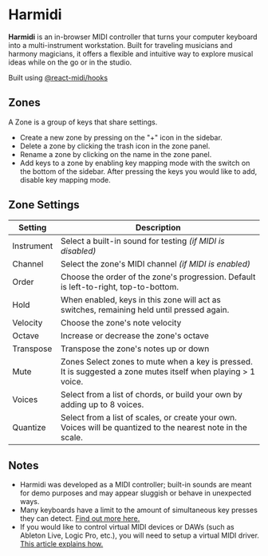 # Harmidi

**Harmidi** is an in-browser MIDI controller that turns your computer
keyboard into a multi-instrument workstation. Built for traveling
musicians and harmony magicians, it offers a flexible and intuitive
way to explore musical ideas while on the go or in the studio.

Built using [@react-midi/hooks](https://github.com/nicorobo/react-midi-hooks)

## Zones

A Zone is a group of keys that share settings.

- Create a new zone by pressing on the "+" icon in the sidebar.
- Delete a zone by clicking the trash icon in the zone panel.
- Rename a zone by clicking on the name in the zone panel.
- Add keys to a zone by enabling key mapping mode with the switch on the bottom of the sidebar. After pressing the keys you would like to add, disable key mapping mode.

## Zone Settings

| Setting    | Description                                                                                                   |
| ---------- | ------------------------------------------------------------------------------------------------------------- |
| Instrument | Select a built-in sound for testing _(if MIDI is disabled)_                                                   |
| Channel    | Select the zone's MIDI channel _(if MIDI is enabled)_                                                         |
| Order      | Choose the order of the zone's progression. Default is left-to-right, top-to-bottom.                          |
| Hold       | When enabled, keys in this zone will act as switches, remaining held until pressed again.                     |
| Velocity   | Choose the zone's note velocity                                                                               |
| Octave     | Increase or decrease the zone's octave                                                                        |
| Transpose  | Transpose the zone's notes up or down                                                                         |
| Mute       | Zones Select zones to mute when a key is pressed. It is suggested a zone mutes itself when playing > 1 voice. |
| Voices     | Select from a list of chords, or build your own by adding up to 8 voices.                                     |
| Quantize   | Select from a list of scales, or create your own. Voices will be quantized to the nearest note in the scale.  |

## Notes

- Harmidi was developed as a MIDI controller; built-in sounds are meant for demo purposes and may appear sluggish or behave in unexpected ways.
- Many keyboards have a limit to the amount of simultaneous key presses they can detect.
  [Find out more here.](https://en.wikipedia.org/wiki/Key_rollover)
- If you would like to control virtual MIDI devices or DAWs (such as Ableton Live, Logic Pro, etc.), you will need to setup a virtual MIDI driver.
  [This article explains how.](https://help.ableton.com/hc/en-us/articles/209774225-Setting-up-a-virtual-MIDI-bus)
